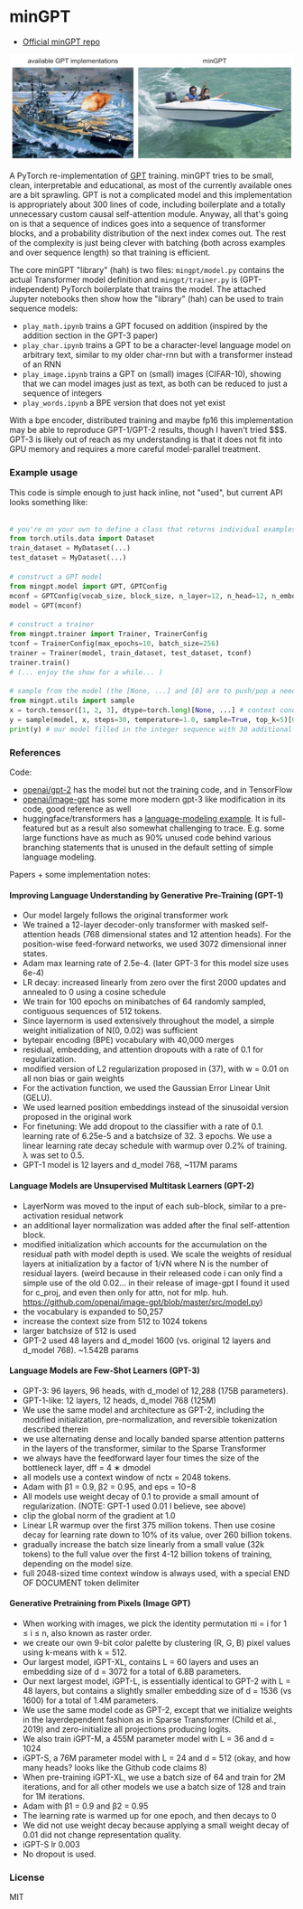 
# minGPT

* [Official minGPT repo](https://github.com/karpathy/minGPT)

![mingpt](mingpt.jpg)

A PyTorch re-implementation of [GPT](https://github.com/openai/gpt-3) training. minGPT tries to be small, clean, interpretable and educational, as most of the currently available ones are a bit sprawling. GPT is not a complicated model and this implementation is appropriately about 300 lines of code, including boilerplate and a totally unnecessary custom causal self-attention module. Anyway, all that's going on is that a sequence of indices goes into a sequence of transformer blocks, and a probability distribution of the next index comes out. The rest of the complexity is just being clever with batching (both across examples and over sequence length) so that training is efficient.

The core minGPT "library" (hah) is two files: `mingpt/model.py` contains the actual Transformer model definition and `mingpt/trainer.py` is (GPT-independent) PyTorch boilerplate that trains the model. The attached Jupyter notebooks then show how the "library" (hah) can be used to train sequence models:

- `play_math.ipynb` trains a GPT focused on addition (inspired by the addition section in the GPT-3 paper)
- `play_char.ipynb` trains a GPT to be a character-level language model on arbitrary text, similar to my older char-rnn but with a transformer instead of an RNN
- `play_image.ipynb` trains a GPT on (small) images (CIFAR-10), showing that we can model images just as text, as both can be reduced to just a sequence of integers
- `play_words.ipynb` a BPE version that does not yet exist

With a bpe encoder, distributed training and maybe fp16 this implementation may be able to reproduce GPT-1/GPT-2 results, though I haven't tried $$$. GPT-3 is likely out of reach as my understanding is that it does not fit into GPU memory and requires a more careful model-parallel treatment.

### Example usage

This code is simple enough to just hack inline, not "used", but current API looks something like:

```python

# you're on your own to define a class that returns individual examples as PyTorch LongTensors
from torch.utils.data import Dataset
train_dataset = MyDataset(...)
test_dataset = MyDataset(...)

# construct a GPT model
from mingpt.model import GPT, GPTConfig
mconf = GPTConfig(vocab_size, block_size, n_layer=12, n_head=12, n_embd=768) # a GPT-1
model = GPT(mconf)

# construct a trainer
from mingpt.trainer import Trainer, TrainerConfig
tconf = TrainerConfig(max_epochs=10, batch_size=256)
trainer = Trainer(model, train_dataset, test_dataset, tconf)
trainer.train()
# (... enjoy the show for a while... )

# sample from the model (the [None, ...] and [0] are to push/pop a needed dummy batch dimension)
from mingpt.utils import sample
x = torch.tensor([1, 2, 3], dtype=torch.long)[None, ...] # context conditioning
y = sample(model, x, steps=30, temperature=1.0, sample=True, top_k=5)[0]
print(y) # our model filled in the integer sequence with 30 additional likely integers
```

### References

Code:

- [openai/gpt-2](https://github.com/openai/gpt-2) has the model but not the training code, and in TensorFlow
- [openai/image-gpt](https://github.com/openai/image-gpt) has some more modern gpt-3 like modification in its code, good reference as well
- huggingface/transformers has a [language-modeling example](https://github.com/huggingface/transformers/tree/master/examples/language-modeling). It is full-featured but as a result also somewhat challenging to trace. E.g. some large functions have as much as 90% unused code behind various branching statements that is unused in the default setting of simple language modeling.

Papers + some implementation notes:

#### Improving Language Understanding by Generative Pre-Training (GPT-1)

- Our model largely follows the original transformer work
- We trained a 12-layer decoder-only transformer with masked self-attention heads (768 dimensional states and 12 attention heads). For the position-wise feed-forward networks, we used 3072 dimensional inner states.
- Adam max learning rate of 2.5e-4. (later GPT-3 for this model size uses 6e-4)
- LR decay: increased linearly from zero over the first 2000 updates and annealed to 0 using a cosine schedule
- We train for 100 epochs on minibatches of 64 randomly sampled, contiguous sequences of 512 tokens.
- Since layernorm is used extensively throughout the model, a simple weight initialization of N(0, 0.02) was sufficient
- bytepair encoding (BPE) vocabulary with 40,000 merges
- residual, embedding, and attention dropouts with a rate of 0.1 for regularization.
- modified version of L2 regularization proposed in (37), with w = 0.01 on all non bias or gain weights
- For the activation function, we used the Gaussian Error Linear Unit (GELU).
- We used learned position embeddings instead of the sinusoidal version proposed in the original work
- For finetuning: We add dropout to the classifier with a rate of 0.1. learning rate of 6.25e-5 and a batchsize of 32. 3 epochs. We use a linear learning rate decay schedule with warmup over 0.2% of training. λ was set to 0.5.
- GPT-1 model is 12 layers and d_model 768, ~117M params

#### Language Models are Unsupervised Multitask Learners (GPT-2)

- LayerNorm was moved to the input of each sub-block, similar to a pre-activation residual network
- an additional layer normalization was added after the final self-attention block.
- modified initialization which accounts for the accumulation on the residual path with model depth is used. We scale the weights of residual layers at initialization by a factor of 1/√N where N is the number of residual layers. (weird because in their released code i can only find a simple use of the old 0.02... in their release of image-gpt I found it used for c_proj, and even then only for attn, not for mlp. huh. https://github.com/openai/image-gpt/blob/master/src/model.py)
- the vocabulary is expanded to 50,257
- increase the context size from 512 to 1024 tokens
- larger batchsize of 512 is used
- GPT-2 used 48 layers and d_model 1600 (vs. original 12 layers and d_model 768). ~1.542B params

#### Language Models are Few-Shot Learners (GPT-3)

- GPT-3: 96 layers, 96 heads, with d_model of 12,288 (175B parameters).
- GPT-1-like: 12 layers, 12 heads, d_model 768 (125M)
- We use the same model and architecture as GPT-2, including the modified initialization, pre-normalization, and reversible tokenization described therein
- we use alternating dense and locally banded sparse attention patterns in the layers of the transformer, similar to the Sparse Transformer
- we always have the feedforward layer four times the size of the bottleneck layer, dff = 4 ∗ dmodel
- all models use a context window of nctx = 2048 tokens.
- Adam with β1 = 0.9, β2 = 0.95, and eps = 10−8
- All models use weight decay of 0.1 to provide a small amount of regularization. (NOTE: GPT-1 used 0.01 I believe, see above)
- clip the global norm of the gradient at 1.0
- Linear LR warmup over the first 375 million tokens. Then use cosine decay for learning rate down to 10% of its value, over 260 billion tokens.
- gradually increase the batch size linearly from a small value (32k tokens) to the full value over the first 4-12 billion tokens of training, depending on the model size.
- full 2048-sized time context window is always used, with a special END OF DOCUMENT token delimiter

#### Generative Pretraining from Pixels (Image GPT)

- When working with images, we pick the identity permutation πi = i for 1 ≤ i ≤ n, also known as raster order.
- we create our own 9-bit color palette by clustering (R, G, B) pixel values using k-means with k = 512.
- Our largest model, iGPT-XL, contains L = 60 layers and uses an embedding size of d = 3072 for a total of 6.8B parameters.
- Our next largest model, iGPT-L, is essentially identical to GPT-2 with L = 48 layers, but contains a slightly smaller embedding size of d = 1536 (vs 1600) for a total of 1.4M parameters.
- We use the same model code as GPT-2, except that we initialize weights in the layerdependent fashion as in Sparse Transformer (Child et al., 2019) and zero-initialize all projections producing logits.
- We also train iGPT-M, a 455M parameter model with L = 36 and d = 1024
- iGPT-S, a 76M parameter model with L = 24 and d = 512 (okay, and how many heads? looks like the Github code claims 8)
- When pre-training iGPT-XL, we use a batch size of 64 and train for 2M iterations, and for all other models we use a batch size of 128 and train for 1M iterations.
- Adam with β1 = 0.9 and β2 = 0.95
- The learning rate is warmed up for one epoch, and then decays to 0
- We did not use weight decay because applying a small weight decay of 0.01 did not change representation quality.
- iGPT-S lr 0.003
- No dropout is used.

### License

MIT
